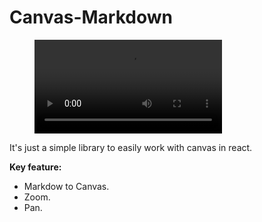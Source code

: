 # Canvas-Markdown

<figure class="video_container">
  <video controls="false" allowfullscreen="false" loop="true" autoplay="true" src="media/md.mov"></video>
</figure>


It's just a simple library to easily work with canvas in react.

**Key feature:**
* Markdow to Canvas.
* Zoom.
* Pan.
